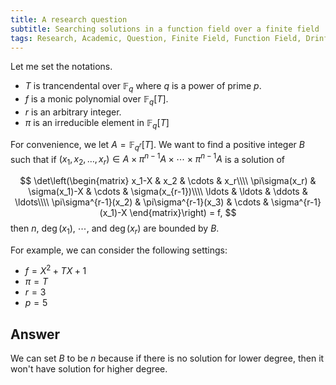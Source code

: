 ```yaml
---
title: A research question
subtitle: Searching solutions in a function field over a finite field 
tags: Research, Academic, Question, Finite Field, Function Field, Drinfeld Module
---
```


Let me set the notations.

* $T$ is trancendental over $\mathbb{F}_{q}$ where $q$ is a power of prime $p$.
* $f$ is a monic polynomial over $\mathbb{F}_{q}[T]$.
* $r$ is an arbitrary integer.
* $\pi$ is an irreducible element in $\mathbb{F}_q[T]$

For convenience, we let $A=\mathbb{F}_{q^r}[T]$. We want to find a positive integer $B$ such that if $(x_1,x_2,\ldots, x_r)\in A\times\pi^{n-1}A\times\cdots\times\pi^{n-1}A$ is a solution of

$$
\det\left(\begin{matrix}
x_1-X & x_2 & \cdots & x_r\\\\
\pi\sigma(x_r) & \sigma(x_1)-X & \cdots & \sigma(x_{r-1})\\\\
\ldots & \ldots & \ddots & \ldots\\\\
\pi\sigma^{r-1}(x_2) & \pi\sigma^{r-1}(x_3) & \cdots & \sigma^{r-1}(x_1)-X
\end{matrix}\right) = f,
$$
then $n$, $\deg(x_1)$, $\cdots$, and $\deg(x_r)$ are bounded by $B$.

For example, we can consider the following settings:
* $f=X^2+TX+1$
* $\pi = T$
* $r = 3$
* $p = 5$

## Answer

We can set $B$ to be $n$ because if there is no solution for lower degree, then it won't have solution for higher degree. 